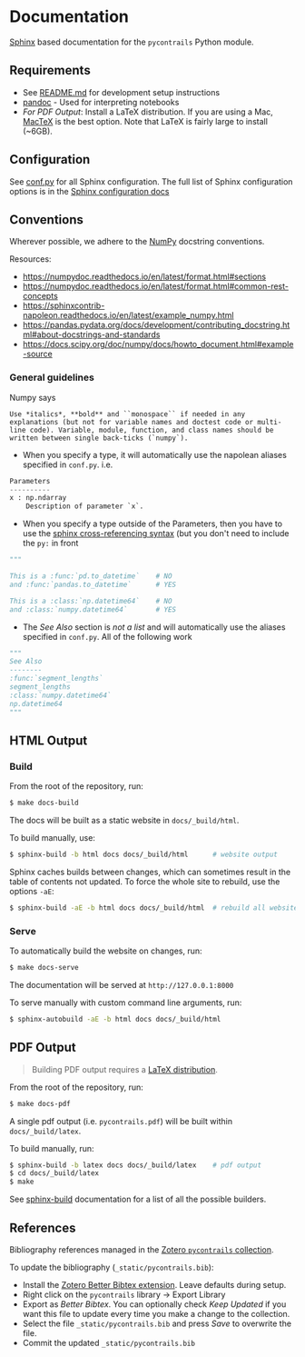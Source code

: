 # Documentation

[Sphinx](https://www.sphinx-doc.org/en/master/) based documentation for the `pycontrails` Python module.

## Requirements

- See [README.md](../README.md) for development setup instructions
- [pandoc](https://pandoc.org/installing.html) - Used for interpreting notebooks
- *For PDF Output*: Install a LaTeX distribution. If you are using a Mac, [MacTeX](https://www.tug.org/mactex/index.html) is the best option. Note that LaTeX is fairly large to install (~6GB).

## Configuration

See [conf.py](source/conf.py) for all Sphinx configuration.
The full list of Sphinx configuration options is in the [Sphinx configuration docs](https://www.sphinx-doc.org/en/master/usage/configuration.html)

## Conventions

Wherever possible, we adhere to the [NumPy](https://numpydoc.readthedocs.io/en/latest/format.html) docstring conventions.

Resources:

- <https://numpydoc.readthedocs.io/en/latest/format.html#sections>
- <https://numpydoc.readthedocs.io/en/latest/format.html#common-rest-concepts>
- <https://sphinxcontrib-napoleon.readthedocs.io/en/latest/example_numpy.html>
- <https://pandas.pydata.org/docs/development/contributing_docstring.html#about-docstrings-and-standards>
- <https://docs.scipy.org/doc/numpy/docs/howto_document.html#example-source>

### General guidelines

Numpy says

```
Use *italics*, **bold** and ``monospace`` if needed in any explanations (but not for variable names and doctest code or multi-line code). Variable, module, function, and class names should be written between single back-ticks (`numpy`).
```

- When you specify a type, it will automatically use the napolean aliases specified in `conf.py`. i.e.

```python
Parameters
----------
x : np.ndarray
    Description of parameter `x`.
```

- When you specify a type outside of the Parameters, then you have to use the [sphinx cross-referencing syntax](https://www.sphinx-doc.org/en/master/usage/restructuredtext/domains.html#cross-referencing-python-objects) (but you don't need to include the `py:` in front

```python
"""

This is a :func:`pd.to_datetime`    # NO
and :func:`pandas.to_datetime`      # YES

This is a :class:`np.datetime64`    # NO
and :class:`numpy.datetime64`       # YES

```

- The *See Also* section is *not a list* and will automatically use the aliases specified in `conf.py`. All of the following work

```python
"""
See Also
--------
:func:`segment_lengths`
segment_lengths
:class:`numpy.datetime64`
np.datetime64
"""
```

## HTML Output

### Build

From the root of the repository, run:

```bash
$ make docs-build
```

The docs will be built as a static website in `docs/_build/html`.

To build manually, use:

```bash
$ sphinx-build -b html docs docs/_build/html      # website output
```

Sphinx caches builds between changes, which can sometimes result in the table of contents not updated.
To force the whole site to rebuild, use the options `-aE`:

```bash
$ sphinx-build -aE -b html docs docs/_build/html  # rebuild all website output
```

### Serve

To automatically build the website on changes, run:

```bash
$ make docs-serve
```

The documentation will be served at `http://127.0.0.1:8000`

To serve manually with custom command line arguments, run:

```bash
$ sphinx-autobuild -aE -b html docs docs/_build/html
```

## PDF Output

> Building PDF output requires a [LaTeX distribution](https://www.latex-project.org/get/).

From the root of the repository, run:

```bash
$ make docs-pdf
```

A single pdf output (i.e. `pycontrails.pdf`) will be built within `docs/_build/latex`.

To build manually, run:

```bash
$ sphinx-build -b latex docs docs/_build/latex    # pdf output
$ cd docs/_build/latex
$ make
```

See [sphinx-build](https://www.sphinx-doc.org/en/master/man/sphinx-build.html#cmdoption-sphinx-build-b) documentation for a list of all the possible builders.

## References

Bibliography references managed in the [Zotero `pycontrails` collection](https://www.zotero.org/groups/4730892/pycontrails/library).

To update the bibliography (`_static/pycontrails.bib`):

- Install the [Zotero Better Bibtex extension](https://retorque.re/zotero-better-bibtex/installation/). Leave defaults during setup.
- Right click on the `pycontrails` library -> Export Library
- Export as *Better Bibtex*. You can optionally check *Keep Updated* if you want this file to update every time you make a change to the collection.
- Select the file `_static/pycontrails.bib` and press *Save* to overwrite the file.
- Commit the updated `_static/pycontrails.bib`
